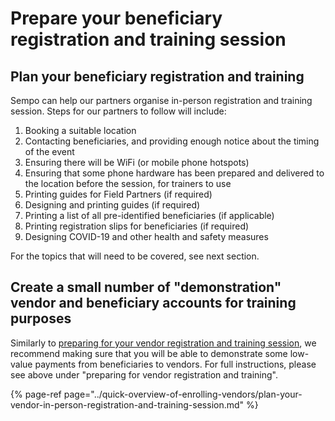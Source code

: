 # Prepare your beneficiary registration and training session

## Plan your beneficiary registration and training 

Sempo can help our partners organise in-person registration and training session. Steps for our partners to follow will include: 

1. Booking a suitable location
2. Contacting beneficiaries, and providing enough notice about the timing of the event
3. Ensuring there will be WiFi \(or mobile phone hotspots\)
4. Ensuring that some phone hardware has been prepared and delivered to the location before the session, for trainers to use
5. Printing guides for Field Partners \(if required\)
6. Designing and printing guides \(if required\) 
7. Printing a list of all pre-identified beneficiaries \(if applicable\)
8. Printing registration slips for beneficiaries \(if required\)
9. Designing COVID-19 and other health and safety measures  

For the topics that will need to be covered, see next section.

## Create a small number of "demonstration" vendor and beneficiary accounts for training purposes 

Similarly to [preparing for your vendor registration and training session](../quick-overview-of-enrolling-vendors/), we recommend making sure that you will be able to demonstrate some low-value payments from beneficiaries to vendors. For full instructions, please see above under "preparing for vendor registration and training".

{% page-ref page="../quick-overview-of-enrolling-vendors/plan-your-vendor-in-person-registration-and-training-session.md" %}

